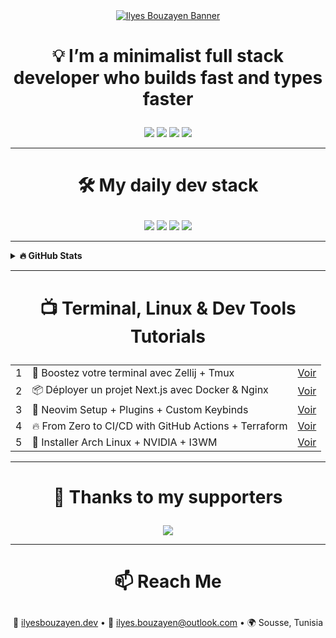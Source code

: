 <div align="center">
  <a href="https://bouzayenilyes.vercel.app">
    <img src="https://f56mdiqn9v.ufs.sh/f/9LjNuV21boCh7xTDeHq0ERQkoa2x3AWGz7P16i5y4btmNBYC" alt="Ilyes Bouzayen Banner"/>
  </a>
</div>

# <p align="center">💡 I’m a minimalist full stack developer who builds fast and types faster</p>

<div align="center">
  <a href="https://github.com/sponsors/bouzayenilyes"><img src="https://bentos.jkominovic.dev/api/v1/generic-card?icon=siGithubsponsors&subtitle=Support+my+work&size=square&rounded=24" /></a>
  <a href="https://www.youtube.com/@ilyesbouzayen"><img src="https://bentos.jkominovic.dev/api/v1/generic-card?icon=siYoutube&subtitle=Terminal+Tips&size=square&rounded=24" /></a>
  <a href="https://discord.gg/devhub"><img src="https://bentos.jkominovic.dev/api/v1/generic-card?icon=siDiscord&subtitle=Dev+Community&size=square&rounded=24" /></a>
  <a href="https://www.linkedin.com/in/bouzayenilyes"><img src="https://bentos.jkominovic.dev/api/v1/generic-card?icon=siLinkedin&subtitle=Let’s+Connect&size=square&rounded=24" /></a>
</div>

---

# <p align="center">🛠 My daily dev stack</p>

<div align="center">
  <a href="#"><img src="https://bentos.jkominovic.dev/api/v1/generic-card?icon=siNextdotjs&subtitle=Next.js+for+UI&size=square&rounded=24" /></a>
  <a href="#"><img src="https://bentos.jkominovic.dev/api/v1/generic-card?icon=siGo&subtitle=Fast+Backends&size=square&rounded=24" /></a>
  <a href="#"><img src="https://bentos.jkominovic.dev/api/v1/generic-card?icon=siDocker&subtitle=CI/CD+Automations&size=square&rounded=24" /></a>
  <a href="#"><img src="https://bentos.jkominovic.dev/api/v1/generic-card?icon=siNixos&subtitle=Immutable+Dev+Env&size=square&rounded=24" /></a>
</div>

---

<details>
  <summary><b>🔥 GitHub Stats</b></summary>
  <div align="center">
    <img src="https://github-readme-streak-stats.herokuapp.com/?user=bouzayenilyes&theme=catppuccin-mocha&hide_border=false&border_radius=10" />
    <br/>
    <img src="https://github-readme-stats.vercel.app/api?username=bouzayenilyes&show_icons=true&theme=tokyonight&count_private=true" height="180" />
    <img src="https://github-readme-stats.vercel.app/api/top-langs/?username=bouzayenilyes&layout=compact&theme=tokyonight&langs_count=6" height="180" />
  </div>
</details>

---

# <p align="center">📺 Terminal, Linux & Dev Tools Tutorials</p>

<table align="center">
  <tbody>
    <tr>
      <td>1</td>
      <td>🚀 Boostez votre terminal avec Zellij + Tmux</td>
      <td><a href="https://www.youtube.com/watch?v=xxxxxxxxxxx">Voir</a></td>
    </tr>
    <tr>
      <td>2</td>
      <td>📦 Déployer un projet Next.js avec Docker & Nginx</td>
      <td><a href="https://www.youtube.com/watch?v=xxxxxxxxxxx">Voir</a></td>
    </tr>
    <tr>
      <td>3</td>
      <td>🧠 Neovim Setup + Plugins + Custom Keybinds</td>
      <td><a href="https://www.youtube.com/watch?v=xxxxxxxxxxx">Voir</a></td>
    </tr>
    <tr>
      <td>4</td>
      <td>🔥 From Zero to CI/CD with GitHub Actions + Terraform</td>
      <td><a href="https://www.youtube.com/watch?v=xxxxxxxxxxx">Voir</a></td>
    </tr>
    <tr>
      <td>5</td>
      <td>🎒 Installer Arch Linux + NVIDIA + I3WM</td>
      <td><a href="https://www.youtube.com/watch?v=xxxxxxxxxxx">Voir</a></td>
    </tr>
  </tbody>
</table>

---

# <p align="center">💖 Thanks to my supporters</p>

<div align="center">
  <a href="https://buymeacoffee.com/bouzayenilyes">
    <img src="https://bentos.jkominovic.dev/api/v1/generic-card?icon=siBuymeacoffee&subtitle=Your+Name+Here&size=square&rounded=24" />
  </a>
</div>

---

# <p align="center">📫 Reach Me</p>

<p align="center">
  💼 <a href="https://bouzayenilyes.vercel.app">ilyesbouzayen.dev</a> • 
  📨 <a href="mailto:ilyes.bouzayen@outlook.com">ilyes.bouzayen@outlook.com</a> • 
  🌍 Sousse, Tunisia
</p>
